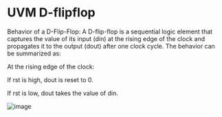 # UVM  D-flipflop
Behavior of a D-Flip-Flop:
A D-flip-flop is a sequential logic element that captures the value of its input (din) at the rising edge of the clock and propagates it to the output (dout) after one clock cycle. The behavior can be summarized as:

At the rising edge of the clock:

If rst is high, dout is reset to 0.

If rst is low, dout takes the value of din.

![image](https://github.com/user-attachments/assets/c2c77de7-acc2-4f61-a18f-0845529e8843)
